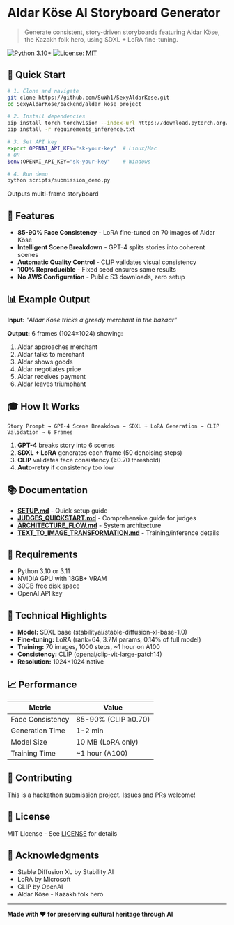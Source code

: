 # Aldar Köse AI Storyboard Generator

> Generate consistent, story-driven storyboards featuring Aldar Köse, the Kazakh folk hero, using SDXL + LoRA fine-tuning.

[![Python 3.10+](https://img.shields.io/badge/python-3.10+-blue.svg)](https://www.python.org/downloads/)
[![License: MIT](https://img.shields.io/badge/License-MIT-yellow.svg)](https://opensource.org/licenses/MIT)

## 🎯 Quick Start

```bash
# 1. Clone and navigate
git clone https://github.com/SuWh1/SexyAldarKose.git
cd SexyAldarKose/backend/aldar_kose_project

# 2. Install dependencies
pip install torch torchvision --index-url https://download.pytorch.org/whl/cu128
pip install -r requirements_inference.txt

# 3. Set API key
export OPENAI_API_KEY="sk-your-key"  # Linux/Mac
# OR
$env:OPENAI_API_KEY="sk-your-key"    # Windows

# 4. Run demo
python scripts/submission_demo.py
```

Outputs multi-frame storyboard

## 🌟 Features

- **85-90% Face Consistency** - LoRA fine-tuned on 70 images of Aldar Köse
- **Intelligent Scene Breakdown** - GPT-4 splits stories into coherent scenes
- **Automatic Quality Control** - CLIP validates visual consistency
- **100% Reproducible** - Fixed seed ensures same results
- **No AWS Configuration** - Public S3 downloads, zero setup

## 📊 Example Output

**Input:** *"Aldar Kose tricks a greedy merchant in the bazaar"*

**Output:** 6 frames (1024×1024) showing:
1. Aldar approaches merchant
2. Aldar talks to merchant
3. Aldar shows goods
4. Aldar negotiates price
5. Aldar receives payment
6. Aldar leaves triumphant

## 🎓 How It Works

```
Story Prompt → GPT-4 Scene Breakdown → SDXL + LoRA Generation → CLIP Validation → 6 Frames
```

1. **GPT-4** breaks story into 6 scenes
2. **SDXL + LoRA** generates each frame (50 denoising steps)
3. **CLIP** validates face consistency (≥0.70 threshold)
4. **Auto-retry** if consistency too low

## 📚 Documentation

- **[SETUP.md](SETUP.md)** - Quick setup guide
- **[JUDGES_QUICKSTART.md](JUDGES_QUICKSTART.md)** - Comprehensive guide for judges
- **[ARCHITECTURE_FLOW.md](ARCHITECTURE_FLOW.md)** - System architecture
- **[TEXT_TO_IMAGE_TRANSFORMATION.md](backend/aldar_kose_project/TEXT_TO_IMAGE_TRANSFORMATION.md)** - Training/inference details

## 🔧 Requirements

- Python 3.10 or 3.11
- NVIDIA GPU with 18GB+ VRAM
- 30GB free disk space
- OpenAI API key

## 🎨 Technical Highlights

- **Model:** SDXL base (stabilityai/stable-diffusion-xl-base-1.0)
- **Fine-tuning:** LoRA (rank=64, 3.7M params, 0.14% of full model)
- **Training:** 70 images, 1000 steps, ~1 hour on A100
- **Consistency:** CLIP (openai/clip-vit-large-patch14)
- **Resolution:** 1024×1024 native

## 📈 Performance

| Metric | Value |
|--------|-------|
| Face Consistency | 85-90% (CLIP ≥0.70) |
| Generation Time | 1-2 min |
| Model Size | 10 MB (LoRA only) |
| Training Time | ~1 hour (A100) |

## 🤝 Contributing

This is a hackathon submission project. Issues and PRs welcome!

## 📄 License

MIT License - See [LICENSE](LICENSE) for details

## 🙏 Acknowledgments

- Stable Diffusion XL by Stability AI
- LoRA by Microsoft
- CLIP by OpenAI
- Aldar Köse - Kazakh folk hero

---

**Made with ❤️ for preserving cultural heritage through AI**

